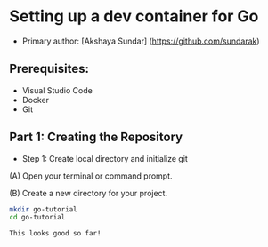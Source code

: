 # Setting up a dev container for Go
* Primary author: [Akshaya Sundar] (https://github.com/sundarak)

## Prerequisites:
- Visual Studio Code
- Docker
- Git

## Part 1: Creating the Repository
* Step 1: Create local directory and initialize git

(A) Open your terminal or command prompt.

(B) Create a new directory for your project.
```bash
mkdir go-tutorial
cd go-tutorial

This looks good so far!
